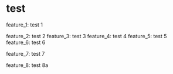 # test

feature_1: test 1


feature_2: test 2
feature_3: test 3
feature_4: test 4
feature_5: test 5
feature_6: test 6

feature_7: test 7

feature_8: test 8a
